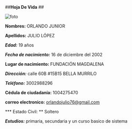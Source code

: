  ##__Hoja De Vida__ ## 

![foto](https://avatars.githubusercontent.com/u/99677535?s=400&u=8d86a5ea56a81c23a30c61bc5068c2986a1a0c80&v=4)

**Nombres:** ORLANDO JUNIOR

**Apellidos:** JULIO LÓPEZ

***Edad:*** 19 años

***Fecha de nacimiento:*** 16 de diciembre del 2002

**Lugar de nacimiento:** FUNDACIÓN MAGDALENA

***Dirección:*** calle 60B #15B15 BELLA MURRILO

***Teléfono:*** 3002988296

**Cédula de ciudadanía:** 1004275470

**correo electronico:** orlandojulio76@gmail.com

*** Estado Civil: ** Soltero  


***Estudios:*** primaria, secundaria y un curso basico de sistema  